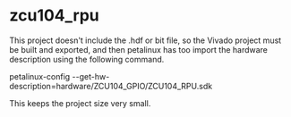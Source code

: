 # zcu104_rpu

This project doesn't include the .hdf or bit file, so the Vivado project must be built and exported,
and then petalinux has too import the hardware description using the following command.

petalinux-config --get-hw-description=hardware/ZCU104_GPIO/ZCU104_RPU.sdk

This keeps the project size very small.
